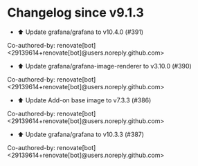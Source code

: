 # Changelog since v9.1.3
- ⬆️ Update grafana/grafana to v10.4.0 (#391)

Co-authored-by: renovate[bot] <29139614+renovate[bot]@users.noreply.github.com> 
- ⬆️ Update grafana/grafana-image-renderer to v3.10.0 (#390)

Co-authored-by: renovate[bot] <29139614+renovate[bot]@users.noreply.github.com> 
- ⬆️ Update Add-on base image to v7.3.3 (#386)

Co-authored-by: renovate[bot] <29139614+renovate[bot]@users.noreply.github.com> 
- ⬆️ Update grafana/grafana to v10.3.3 (#387)

Co-authored-by: renovate[bot] <29139614+renovate[bot]@users.noreply.github.com> 
